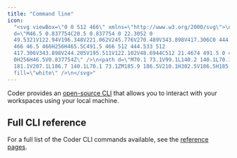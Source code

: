 ```yaml
---
title: "Command line"
icon:
  "<svg viewBox=\"0 0 512 466\" xmlns=\"http://www.w3.org/2000/svg\">\n<path
  d=\"M46.5 0.837754C20.5 0.837754 0 22.3052 0
  49.5321V122.94V196.348V221.062V245.776V270.489V343.898V417.306C0 444.533 20.5
  466 46.5 466H256H465.5C491.5 466 512 444.533 512
  417.306V343.898V244.205V195.511V122.102V48.6944C512 21.4674 491.5 0 465.5
  0H256H46.5V0.837754Z\" />\n<path d=\"M70.1 73.1V99.1L140.2 140.1L70.1
  181.1V207.1L186.7 140.1L70.1 73.1ZM185.9 186.5V210.1H302.5V186.5H185.9Z\"
  fill=\"white\" />\n</svg>"
---
```


Coder provides an [open-source CLI](https://github.com/coder/coder-cli) that
allows you to interact with your workspaces using your local machine.

<children></children>

## Full CLI reference

For a full list of the Coder CLI commands available, see the
[reference pages](https://github.com/coder/coder-cli/blob/master/docs/coder.md).
